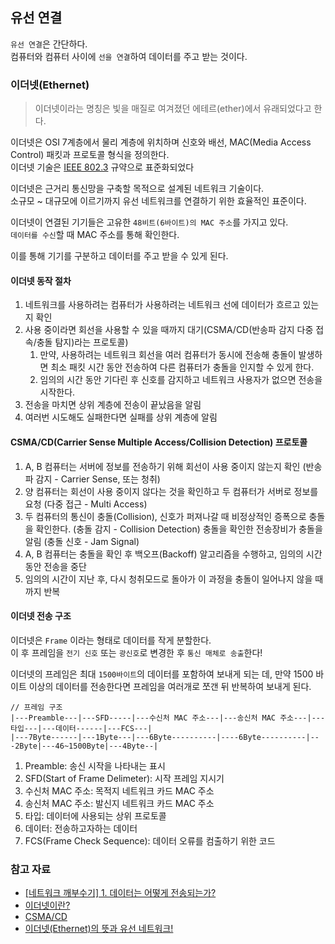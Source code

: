 ## 유선 연결
`유선 연결`은 간단하다.   
컴퓨터와 컴퓨터 사이에 `선을 연결`하여 데이터를 주고 받는 것이다.   

### 이더넷(Ethernet)

> 이더넷이라는 명칭은 빛을 매질로 여겨졌던 에테르(ether)에서 유래되었다고 한다.

이더넷은 OSI 7계층에서 물리 계층에 위치하며 신호와 배선, MAC(Media Access Control) 패킷과 프로토콜 형식을 정의한다.   
이더넷 기술은 [IEEE 802.3](https://ko.wikipedia.org/wiki/IEEE_802.3) 규약으로 표준화되었다

이더넷은 근거리 통신망을 구축할 목적으로 설계된 네트워크 기술이다.   
소규모 ~ 대규모에 이르기까지 유선 네트워크를 연결하기 위한 효율적인 표준이다.

이더넷이 연결된 기기들은 고유한 `48비트(6바이트)의 MAC 주소`를 가지고 있다.   
`데이터를 수신`할 때 MAC 주소를 통해 확인한다.

이를 통해 기기를 구분하고 데이터를 주고 받을 수 있게 된다.

#### 이더넷 동작 절차

1. 네트워크를 사용하려는 컴퓨터가 사용하려는 네트워크 선에 데이터가 흐르고 있는 지 확인
2. 사용 중이라면 회선을 사용할 수 있을 때까지 대기(CSMA/CD(반송파 감지 다중 접속/충돌 탐지)라는 프로토콜)
   1. 만약, 사용하려는 네트워크 회선을 여러 컴퓨터가 동시에 전송해 충돌이 발생하면 최소 패킷 시간 동안 전송하여 다른 컴퓨터가 충돌을 인지할 수 있게 한다.
   2. 임의의 시간 동안 기다린 후 신호를 감지하고 네트워크 사용자가 없으면 전송을 시작한다.
3. 전송을 마치면 상위 계층에 전송이 끝났음을 알림
4. 여러번 시도해도 실패한다면 실패를 상위 계층에 알림

#### CSMA/CD(Carrier Sense Multiple Access/Collision Detection) 프로토콜

1. A, B 컴퓨터는 서버에 정보를 전송하기 위해 회선이 사용 중이지 않는지 확인 (반송파 감지 - Carrier Sense, 또는 청취)
2. 양 컴퓨터는 회선이 사용 중이지 않다는 것을 확인하고 두 컴퓨터가 서버로 정보를 요청 (다중 접근 - Multi Access)
3. 두 컴퓨터의 통신이 충돌(Collision), 신호가 퍼져나갈 때 비정상적인 증폭으로 충돌을 확인한다. (충돌 감지 - Collision Detection) 충돌을 확인한 전송장비가 충돌을 알림 (충돌 신호 - Jam Signal)
4. A, B 컴퓨터는 충돌을 확인 후 백오프(Backoff) 알고리즘을 수행하고, 임의의 시간 동안 전송을 중단
5. 임의의 시간이 지난 후, 다시 청취모드로 돌아가 이 과정을 충돌이 일어나지 않을 때까지 반복

#### 이더넷 전송 구조
이더넷은 `Frame` 이라는 형태로 데이터를 작게 분할한다.   
이 후 프레임을 `전기 신호` 또는 `광신호`로 변경한 후 `통신 매체로 송출`한다!

이더넷의 프레임은 최대 `1500바이트`의 데이터를 포함하여 보내게 되는 데, 만약 1500 바이트 이상의 데이터를 전송한다면 프레임을 여러개로 쪼갠 뒤 반복하여 보내게 된다.

```
// 프레임 구조
|---Preamble---|---SFD-----|---수신처 MAC 주소---|---송신처 MAC 주소---|---타입---|---데이터------|---FCS---|   
|---7Byte------|---1Byte---|---6Byte----------|----6Byte----------|---2Byte|---46~1500Byte|---4Byte--|
```
1. Preamble: 송신 시작을 나타내는 표시
2. SFD(Start of Frame Delimeter): 시작 프레임 지시기
3. 수신처 MAC 주소: 목적지 네트워크 카드 MAC 주소
4. 송신처 MAC 주소: 발신지 네트워크 카드 MAC 주소
5. 타입: 데이터에 사용되는 상위 프로토콜
6. 데이터: 전송하고자하는 데이터
7. FCS(Frame Check Sequence): 데이터 오류를 컴출하기 위한 코드 


### 참고 자료
- [[네트워크 깨부수기] 1. 데이터는 어떻게 전송되는가?](https://www.youtube.com/watch?v=hnsPvW219qM)
- [이더넷이란?](https://www.hpe.com/kr/ko/what-is/ethernet.html)
- [CSMA/CD](https://namu.wiki/w/CSMA/CD)
- [이더넷(Ethernet)의 뜻과 유선 네트워크!](https://blog.naver.com/hai0416/221614804171)